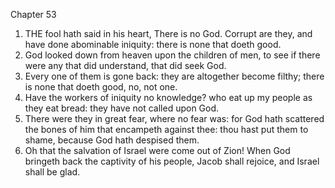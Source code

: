 

Chapter 53

1. THE fool hath said in his heart, There is no God.  Corrupt are they, and have done abominable iniquity: there is none that doeth good.
2. God looked down from heaven upon the children of men, to see if there were any that did understand, that did seek God.
3. Every one of them is gone back: they are altogether become filthy; there is none that doeth good, no, not one.
4. Have the workers of iniquity no knowledge?  who eat up my people as they eat bread: they have not called upon God.
5. There were they in great fear, where no fear was: for God hath scattered the bones of him that encampeth against thee: thou hast put them to shame, because God hath despised them.
6. Oh that the salvation of Israel were come out of Zion!  When God bringeth back the captivity of his people, Jacob shall rejoice, and Israel shall be glad.
